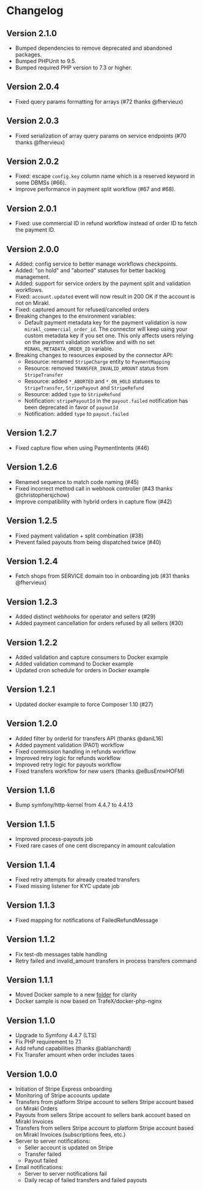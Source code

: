 # Changelog

## Version 2.1.0

- Bumped dependencies to remove deprecated and abandoned packages.
- Bumped PHPUnit to 9.5.
- Bumped required PHP version to 7.3 or higher.

## Version 2.0.4

- Fixed query params formatting for arrays (#72 thanks @fhervieux)

## Version 2.0.3

- Fixed serialization of array query params on service endpoints (#70 thanks @fhervieux)

## Version 2.0.2

- Fixed: escape `config.key` column name which is a reserved keyword in some DBMSs (#66).
- Improve performance in payment split workflow (#67 and #68).

## Version 2.0.1

- Fixed: use commercial ID in refund workflow instead of order ID to fetch the payment ID.

## Version 2.0.0

- Added: config service to better manage workflows checkpoints.
- Added: "on hold" and "aborted" statuses for better backlog management.
- Added: support for service orders by the payment split and validation workflows.
- Fixed: `account.updated` event will now result in 200 OK if the account is not on Mirakl.
- Fixed: captured amount for refused/cancelled orders
- Breaking changes to the environment variables:
  - Default payment metadata key for the payment validation is now `mirakl_commercial_order_id`. The connector will keep using your custom metadata key if you set one. This only affects users relying on the payment validation workflow and with no set `MIRAKL_METADATA_ORDER_ID` variable.
- Breaking changes to resources exposed by the connector API:
  - Resource: renamed `StripeCharge` entity to `PaymentMapping`
  - Resource: removed `TRANSFER_INVALID_AMOUNT` status from `StripeTransfer`
  - Resource: added `*_ABORTED` and `*_ON_HOLD` statuses to `StripeTransfer`, `StripePayout` and `StripeRefund`
  - Resource: added `type` to `StripeRefund`
  - Notification: `stripePayoutId` in the `payout.failed` notification has been deprecated in favor of `payoutId`
  - Notification: added `type` to `payout.failed`

## Version 1.2.7

- Fixed capture flow when using PaymentIntents (#46)

## Version 1.2.6

- Renamed sequence to match code naming (#45)
- Fixed incorrect method call in webhook controller (#43 thanks @christophersjchow)
- Improve compatibility with hybrid orders in capture flow (#42)

## Version 1.2.5

- Fixed payment validation + split combination (#38)
- Prevent failed payouts from being dispatched twice (#40)

## Version 1.2.4

- Fetch shops from SERVICE domain too in onboarding job (#31 thanks @fhervieux)

## Version 1.2.3

- Added distinct webhooks for operator and sellers (#29)
- Added payment cancellation for orders refused by all sellers (#30)

## Version 1.2.2

- Added validation and capture consumers to Docker example
- Added validation command to Docker example
- Updated cron schedule for orders in Docker example

## Version 1.2.1

- Updated docker example to force Composer 1.10 (#27)

## Version 1.2.0

- Added filter by orderId for transfers API (thanks @daniL16)
- Added payment validation (PA01) workflow
- Fixed commission handling in refunds workflow
- Improved retry logic for refunds workflow
- Improved retry logic for payouts workflow
- Fixed transfers workflow for new users (thanks @eBusEntwHOFM)

## Version 1.1.6

- Bump symfony/http-kernel from 4.4.7 to 4.4.13

## Version 1.1.5

- Improved process-payouts job
- Fixed rare cases of one cent discrepancy in amount calculation

## Version 1.1.4

- Fixed retry attempts for already created transfers
- Fixed missing listener for KYC update job

## Version 1.1.3

- Fixed mapping for notifications of FailedRefundMessage

## Version 1.1.2

- Fix test-db messages table handling
- Retry failed and invalid_amount transfers in process transfers command

## Version 1.1.1

- Moved Docker sample to a new [folder](examples/docker) for clarity
- Docker sample is now based on TrafeX/docker-php-nginx

## Version 1.1.0

- Upgrade to Symfony 4.4.7 (LTS)
- Fix PHP requirement to 7.1
- Add refund capabilities (thanks @ablanchard)
- Fix Transfer amount when order includes taxes

## Version 1.0.0

- Initiation of Stripe Express onboarding
- Monitoring of Stripe accounts update
- Transfers from platform Stripe account to sellers Stripe account based on Mirakl Orders
- Payouts from sellers Stripe account to sellers bank account based on Mirakl Invoices
- Transfers from sellers Stripe account to platform Stripe account based on Mirakl Invoices (subscriptions fees, etc.)
- Server to server notifications:
  - Seller account is updated on Stripe
  - Transfer failed
  - Payout failed
- Email notifications:
  - Server to server notifications fail
  - Daily recap of failed transfers and failed payouts

